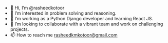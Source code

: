 - 👋 Hi, I’m @rasheedkotoor
- 👀 I’m interested in problem solving and reasoning.
- 🌱 I’m working as a Python Django developer and learning React JS.
- 💞️ I’m looking to collaborate with a vibrant team and work on challenging projects.
- 📫 How to reach me rasheedkmkotoor@gmail.com

<!---
rasheedkotoor/rasheedkotoor is a ✨ special ✨ repository because its `README.md` (this file) appears on your GitHub profile.
You can click the Preview link to take a look at your changes.
--->

